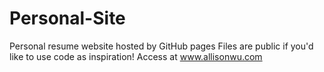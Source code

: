 # Personal-Site
Personal resume website hosted by GitHub pages
Files are public if you'd like to use code as inspiration!
Access at www.allisonwu.com
